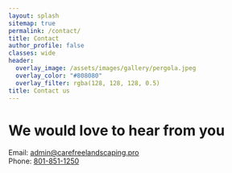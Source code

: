 ```yaml
---
layout: splash
sitemap: true
permalink: /contact/
title: Contact
author_profile: false
classes: wide
header:
  overlay_image: /assets/images/gallery/pergola.jpeg
  overlay_color: "#808080"
  overlay_filter: rgba(128, 128, 128, 0.5)
title: Contact us
---
```

# We would love to hear from you

<p>
Email: <a href="mailto:admin@carefreelandscaping.pro">admin@carefreelandscaping.pro</a>
<br/>
Phone: <a href="tel:8018511250">801-851-1250</a>
</p>